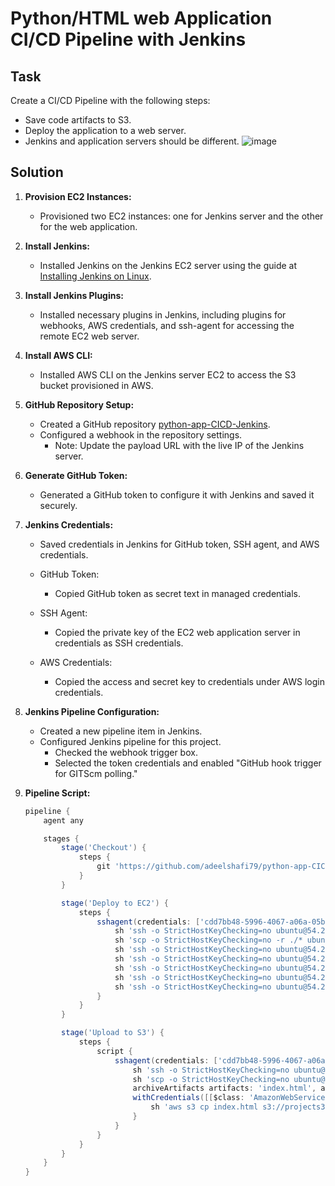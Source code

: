 

# Python/HTML web Application CI/CD Pipeline with Jenkins

## Task
Create a CI/CD Pipeline with the following steps:
- Save code artifacts to S3.
- Deploy the application to a web server.
- Jenkins and application servers should be different.
![image](https://github.com/adeelshafi79/python-app-CICD-Jenkins/assets/49460005/daf4d985-1926-454b-bf4b-0ac5b8360f9e)


## Solution

1. **Provision EC2 Instances:**
   - Provisioned two EC2 instances: one for Jenkins server and the other for the web application.

2. **Install Jenkins:**
   - Installed Jenkins on the Jenkins EC2 server using the guide at [Installing Jenkins on Linux](https://www.jenkins.io/doc/book/installing/linux/).

3. **Install Jenkins Plugins:**
   - Installed necessary plugins in Jenkins, including plugins for webhooks, AWS credentials, and ssh-agent for accessing the remote EC2 web server.

4. **Install AWS CLI:**
   - Installed AWS CLI on the Jenkins server EC2 to access the S3 bucket provisioned in AWS.

5. **GitHub Repository Setup:**
   - Created a GitHub repository [python-app-CICD-Jenkins](https://github.com/adeelshafi79/python-app-CICD-Jenkins/tree/master).
   - Configured a webhook in the repository settings.
     - Note: Update the payload URL with the live IP of the Jenkins server.

6. **Generate GitHub Token:**
   - Generated a GitHub token to configure it with Jenkins and saved it securely.

7. **Jenkins Credentials:**
   - Saved credentials in Jenkins for GitHub token, SSH agent, and AWS credentials.

   - GitHub Token:
     - Copied GitHub token as secret text in managed credentials.

   - SSH Agent:
     - Copied the private key of the EC2 web application server in credentials as SSH credentials.

   - AWS Credentials:
     - Copied the access and secret key to credentials under AWS login credentials.

8. **Jenkins Pipeline Configuration:**
   - Created a new pipeline item in Jenkins.
   - Configured Jenkins pipeline for this project.
     - Checked the webhook trigger box.
     - Selected the token credentials and enabled "GitHub hook trigger for GITScm polling."

9. **Pipeline Script:**
   ```groovy
   pipeline {
       agent any

       stages {
           stage('Checkout') {
               steps {
                   git 'https://github.com/adeelshafi79/python-app-CICD-Jenkins.git'
               }
           }

           stage('Deploy to EC2') {
               steps {
                   sshagent(credentials: ['cdd7bb48-5996-4067-a06a-05beaaf49476']) {
                       sh 'ssh -o StrictHostKeyChecking=no ubuntu@54.252.189.146 "mkdir -p /home/ubuntu/app && chmod 777 /home/ubuntu/app"'
                       sh 'scp -o StrictHostKeyChecking=no -r ./* ubuntu@54.252.189.146:/home/ubuntu/app'
                       sh 'ssh -o StrictHostKeyChecking=no ubuntu@54.252.189.146 "sudo apt-get update && sudo apt-get install -y apache2"'
                       sh 'ssh -o StrictHostKeyChecking=no ubuntu@54.252.189.146 "sudo cp /home/ubuntu/app/index.html /var/www/html/"'
                       sh 'ssh -o StrictHostKeyChecking=no ubuntu@54.252.189.146 "sudo chown www-data:www-data /var/www/html/index.html"'
                       sh 'ssh -o StrictHostKeyChecking=no ubuntu@54.252.189.146 "sudo chmod 644 /var/www/html/index.html"'
                       sh 'ssh -o StrictHostKeyChecking=no ubuntu@54.252.189.146 "sudo systemctl restart apache2"'
                   }
               }
           }

           stage('Upload to S3') {
               steps {
                   script {
                       sshagent(credentials: ['cdd7bb48-5996-4067-a06a-05beaaf49476']) {
                           sh 'ssh -o StrictHostKeyChecking=no ubuntu@54.252.189.146 "[ -f /home/ubuntu/app/index.html ] && echo File exists || echo File does not exist"'
                           sh 'scp -o StrictHostKeyChecking=no ubuntu@54.252.189.146:/home/ubuntu/app/index.html .'
                           archiveArtifacts artifacts: 'index.html', allowEmptyArchive: true
                           withCredentials([[$class: 'AmazonWebServicesCredentialsBinding', credentialsId: '6ab16cf1-6ea6-466c-88f5-7fd1a4eb77d5', accessKeyVariable: 'AWS_ACCESS_KEY_ID', secretKeyVariable: 'AWS_SECRET_ACCESS_KEY']]) {
                               sh 'aws s3 cp index.html s3://projects3static/'
                           }
                       }
                   }
               }
           }
       }
   }



